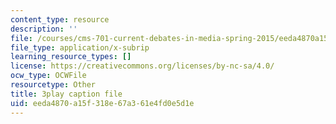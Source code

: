 ```yaml
---
content_type: resource
description: ''
file: /courses/cms-701-current-debates-in-media-spring-2015/eeda4870a15f318e67a361e4fd0e5d1e_oCk2LZwRU0s.srt
file_type: application/x-subrip
learning_resource_types: []
license: https://creativecommons.org/licenses/by-nc-sa/4.0/
ocw_type: OCWFile
resourcetype: Other
title: 3play caption file
uid: eeda4870-a15f-318e-67a3-61e4fd0e5d1e
---
```

